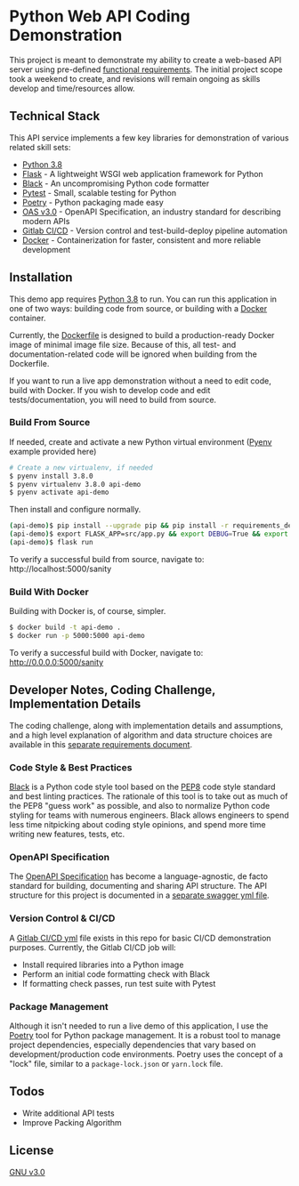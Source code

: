# Python Web API Coding Demonstration
This project is meant to demonstrate my ability to create a web-based API server using pre-defined
[functional requirements][reqs_doc].
The initial project scope took a weekend to create, and revisions will remain ongoing
as skills develop and time/resources allow.

## Technical Stack

This API service implements a few key libraries for demonstration of various related skill sets:

* [Python 3.8]
* [Flask] - A lightweight WSGI web application framework for Python
* [Black] - An uncompromising Python code formatter
* [Pytest] - Small, scalable testing for Python
* [Poetry] - Python packaging made easy
* [OAS v3.0] - OpenAPI Specification, an industry standard for describing modern APIs
* [Gitlab CI/CD] - Version control and test-build-deploy pipeline automation
* [Docker] - Containerization for faster, consistent and more reliable development

## Installation
This demo app requires [Python 3.8] to run.
You can run this application in one of two ways: building code from source, or building with a [Docker] container.

Currently, the [Dockerfile][repoDF] is designed to build a production-ready Docker image of minimal image file size.
Because of this, all test- and documentation-related code will be ignored when building from the Dockerfile.

If you want to run a live app demonstration without a need to edit code, build with Docker.
If you wish to develop code and edit tests/documentation, you will need to build from source.

### Build From Source

If needed, create and activate a new Python virtual environment ([Pyenv] example provided here)
```sh
# Create a new virtualenv, if needed
$ pyenv install 3.8.0
$ pyenv virtualenv 3.8.0 api-demo
$ pyenv activate api-demo
```

Then install and configure normally.
```sh
(api-demo)$ pip install --upgrade pip && pip install -r requirements_dev.txt
(api-demo)$ export FLASK_APP=src/app.py && export DEBUG=True && export FLASK_ENV=development
(api-demo)$ flask run
```

To verify a successful build from source, navigate to: http://localhost:5000/sanity

### Build With Docker
Building with Docker is, of course, simpler.

```sh
$ docker build -t api-demo .
$ docker run -p 5000:5000 api-demo
```

To verify a successful build with Docker, navigate to: http://0.0.0.0:5000/sanity

## Developer Notes, Coding Challenge, Implementation Details
The coding challenge, along with implementation details and assumptions, and a high
level explanation of algorithm and data structure choices are available in this
[separate requirements document][reqs_doc].

### Code Style & Best Practices

[Black] is a Python code style tool based on the [PEP8] code style standard and best
linting practices. The rationale of this tool is to take out as much of the PEP8
"guess work" as possible, and also to normalize Python code styling for teams with
numerous engineers. Black allows engineers to spend less time nitpicking about
coding style opinions, and spend more time writing new features, tests, etc.

### OpenAPI Specification

The [OpenAPI Specification][OAS v3.0] has become a language-agnostic, de facto
standard for building, documenting and sharing API structure. The API structure for
this project is documented in a [separate swagger yml file][swagger].

### Version Control & CI/CD

A [Gitlab CI/CD yml][cicd_yml] file exists in this repo for basic CI/CD demonstration
purposes. Currently, the Gitlab CI/CD job will:

* Install required libraries into a Python image
* Perform an initial code formatting check with Black
* If formatting check passes, run test suite with Pytest

### Package Management

Although it isn't needed to run a live demo of this application, I use the [Poetry]
tool for Python package management. It is a robust tool to manage project dependencies,
especially dependencies that vary based on development/production code environments.
Poetry uses the concept of a "lock" file, similar to a `package-lock.json` or
`yarn.lock` file.

## Todos

  - Write additional API tests
  - Improve Packing Algorithm

License
----

[GNU v3.0](LICENSE)


[//]: # (These are reference links are hidden during Markdown file build.)


   [Python 3.8]: <https://www.python.org/downloads/release/python-380/>
   [Flask]: <https://www.palletsprojects.com/p/flask/>
   [Black]: <https://black.readthedocs.io/en/stable/>
   [Pytest]: <https://docs.pytest.org/en/latest/>
   [Pyenv]: <https://github.com/pyenv/pyenv>
   [Pyenv-virtualenv]: <https://github.com/pyenv/pyenv>
   [Poetry]: <https://python-poetry.org/>
   [OAS v3.0]: <https://www.openapis.org/>
   [Gitlab CI/CD]: <https://docs.gitlab.com/ee/ci/README.html>
   [Docker]: <https://www.docker.com/>
   [PEP8]: <https://www.python.org/dev/peps/pep-0008/>

   [swagger]: ./swagger.yml
   [cicd_yml]: ./gitlab-ci.yml
   [reqs_doc]: ./docs/CHALLENGE_REQS_AND_ASSUMPTIONS.md
   [repoDF]: ./Dockerfile
   [LICENSE]: ./LICENSE
